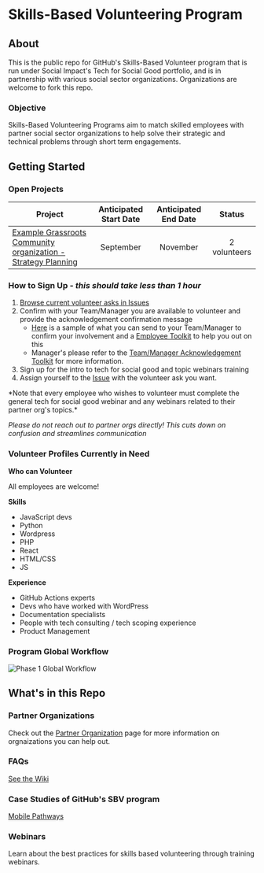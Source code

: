 # Skills-Based Volunteering Program

## About

This is the public repo for GitHub's Skills-Based Volunteer program that is run under Social Impact's Tech for Social Good portfolio, and is in partnership with various social sector organizations. Organizations are welcome to fork this repo.

### Objective
Skills-Based Volunteering Programs aim to match skilled employees with partner social sector organizations to help solve their strategic and technical problems through short term engagements. 

## Getting Started


### Open Projects
|Project   | Anticipated Start Date  | Anticipated End Date   |  Status |
|---|:---:|:---:|:---:| 
|  [Example Grassroots Community organization - Strategy Planning](https://github.com/github/Skills-Based-Volunteering-Public/issues/2)   |  September | November | 2 volunteers |

  
 
### How to Sign Up - _this should take less than 1 hour_
1. [Browse current volunteer asks in Issues](https://github.com/github/Skills-Based-Volunteering-Public/issues)
2. Confirm with your Team/Manager you are available to volunteer and provide the acknowledgement confirmation message
    - [Here](https://github.com/github/Skills-Based-Volunteering-Public/blob/main/Manager%20Acknowledgement/Manager%20Acknowledgement%20Form%20-%20Hubbers%2C%20Skills-based%20Volunteering.md) is a sample of what you can send to your Team/Manager to confirm your involvement and a [Employee Toolkit](https://github.com/github/Skills-Based-Volunteering-Public/blob/main/Manager%20Acknowledgement/Employee%20Toolkit%20on%20requesting%20for%20Manager%20Acknowledgement.md) to help you out on this
    - Manager's please refer to the [Team/Manager Acknowledgement Toolkit](https://github.com/github/SI-skills-based-volunteering/blob/main/Manager%20Acknowledgement/Manager%20Toolkit%20Reviewing%20Acknowledgement%20Requests.md) for more information.
4. Sign up for the intro to tech for social good and topic webinars training
5. Assign yourself to the [Issue](https://github.com/github/Skills-Based-Volunteering-Public/issues) with the volunteer ask you want.

\*Note that every employee who wishes to volunteer must complete the general tech for social good webinar and any webinars related to their partner org's topics.\*

_Please do not reach out to partner orgs directly! This cuts down on confusion and streamlines communication_
### Volunteer Profiles Currently in Need
**Who can Volunteer**

All employees are welcome! 

**Skills**
- JavaScript devs
- Python
- Wordpress
- PHP
- React
- HTML/CSS
- JS

**Experience**
- GitHub Actions experts 
- Devs who have worked with WordPress
- Documentation specialists
- People with tech consulting / tech scoping experience
- Product Management

### Program Global Workflow
![Phase 1 Global Workflow](https://github.com/github/SI-skills-based-volunteering/blob/main/Skills-Based%20Volunteering%20Global%20Workflow-Phase1.png)

## What's in this Repo

### Partner Organizations 

Check out the [Partner Organization](https://github.com/github/Skills-Based-Volunteering-Public/tree/main/Partner%20Organizations) page for more information on orgnaizations you can help out.



### FAQs

[See the Wiki](https://github.com/github/SI-skills-based-volunteering/wiki)


### Case Studies of GitHub's SBV program
[Mobile Pathways](https://socialimpact.github.com/insights/Skills-Based-Volunteering-case-study-Data-visualization-with-Mobile-Pathways/)


### Webinars

Learn about the best practices for skills based volunteering through training webinars.

